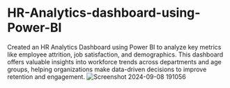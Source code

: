 # HR-Analytics-dashboard-using-Power-BI
Created an HR Analytics Dashboard using Power BI to analyze key metrics like employee attrition, job satisfaction, and demographics. This dashboard offers valuable insights into workforce trends across departments and age groups, helping organizations make data-driven decisions to improve retention and engagement.
![Screenshot 2024-09-08 191056](https://github.com/user-attachments/assets/e35eb3dd-68d6-4a60-9b4e-5701fda9d917)
